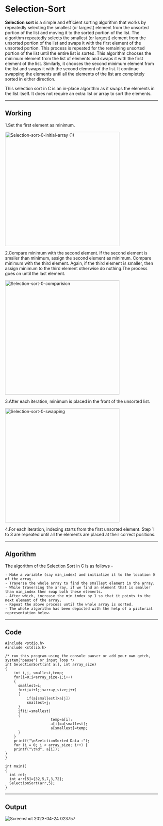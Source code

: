 # Selection-Sort
__Selection sort__ is a simple and efficient sorting algorithm that works by repeatedly selecting the smallest (or largest) element from the unsorted portion of the list and moving it to the sorted portion of the list. The algorithm repeatedly selects the smallest (or largest) element from the unsorted portion of the list and swaps it with the first element of the unsorted portion. This process is repeated for the remaining unsorted portion of the list until the entire list is sorted.
This algorithm chooses the minimum element from the list of elements and swaps it with the first element of the list. Similarly, it chooses the second minimum element from the list and swaps it with the second element of the list. It continue swapping the elements until all the elements of the list are completely sorted in either direction.

This selection sort in C is an in-place algorithm as it swaps the elements in the list itself. It does not require an extra list or array to sort the elements.

---

## __Working__
1.Set the first element as minimum.

<img width="377" alt="Selection-sort-0-initial-array (1)" src="https://user-images.githubusercontent.com/113619312/234350839-8bfeafd7-c961-45c6-889c-3d1aec78d3cb.png">

2.Compare minimum with the second element. If the second element is smaller than minimum, assign the second element as minimum.
Compare minimum with the third element. Again, if the third element is smaller, then assign minimum to the third element otherwise do nothing.The process goes on until the last element.

<img width="377" alt="Selection-sort-0-comparision" src="https://user-images.githubusercontent.com/113619312/234351030-b0763d17-0f8f-41e8-98bd-ed17ccbca30e.png">

3.After each iteration, minimum is placed in the front of the unsorted list.

<img width="377" alt="Selection-sort-0-swapping" src="https://user-images.githubusercontent.com/113619312/234351177-537ca334-a291-40de-b00a-ebc94360caac.png">

4.For each iteration, indexing starts from the first unsorted element. Step 1 to 3 are repeated until all the elements are placed at their correct positions.


---

## __Algorithm__
The algorithm of the Selection Sort in C is as follows -
```
- Make a variable (say min_index) and initialize it to the location 0 of the array.
- Traverse the whole array to find the smallest element in the array.
- While traversing the array, if we find an element that is smaller than min_index then swap both these elements.
- After which, increase the min_index by 1 so that it points to the next element of the array.
- Repeat the above process until the whole array is sorted.
- The whole algorithm has been depicted with the help of a pictorial representation below.
```

---

## __Code__
```
#include <stdio.h>
#include <stdlib.h>

/* run this program using the console pauser or add your own getch, system("pause") or input loop */
int SelectionSort(int a[], int array_size)
{
    int i,j, smallest,temp;
    for(i=0;i<array_size-1;i++)
    {
      smallest=i;
      for(j=i+1;j<array_size;j++)
      {
          if(a[smallest]>a[j])
          smallest=j;
      }
      if(i!=smallest)
      {
                     temp=a[i];
                     a[i]=a[smallest];
                     a[smallest]=temp;
      }
    }
    printf("\nSeelctionSorted Data :");
    for (i = 0; i < array_size; i++) {
    printf("\t%d", a[i]);
}
}

int main()
{
  int ret;
  int arr[5]={32,5,7,3,72};
  SelectionSort(arr,5);
}
```

---

## __Output__
![Screenshot 2023-04-24 023757](https://user-images.githubusercontent.com/113619312/234352365-194efc61-06a3-4595-9f67-e20540c8ca04.png)

